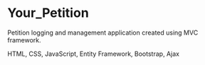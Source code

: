 # Your_Petition

Petition logging and management application created using MVC framework.


HTML, CSS, JavaScript, Entity Framework, Bootstrap, Ajax
